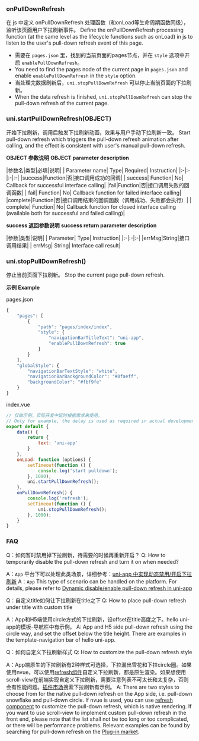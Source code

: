 ### onPullDownRefresh
在 js 中定义 onPullDownRefresh 处理函数（和onLoad等生命周期函数同级），监听该页面用户下拉刷新事件。
Define the onPullDownRefresh processing function (at the same level as the lifecycle functions such as onLoad) in js to listen to the user's pull-down refresh event of this page.

- 需要在 ``pages.json`` 里，找到的当前页面的pages节点，并在 ``style`` 选项中开启 ``enablePullDownRefresh``。
- You need to find the pages node of the current page in `pages.json` and enable `enablePullDownRefresh` in the `style` option.
- 当处理完数据刷新后，``uni.stopPullDownRefresh`` 可以停止当前页面的下拉刷新。
- When the data refresh is finished, `uni.stopPullDownRefresh` can stop the pull-down refresh of the current page.

### uni.startPullDownRefresh(OBJECT)
开始下拉刷新，调用后触发下拉刷新动画，效果与用户手动下拉刷新一致。
Start pull-down refresh which triggers the pull-down refresh animation after calling, and the effect is consistent with user's manual pull-down refresh.

**OBJECT 参数说明**
**OBJECT parameter description**

|参数名|类型|必填|说明|
| Parameter name| Type| Required| Instruction|
|:-|:-|:-|:-|
|success|Function|否|接口调用成功的回调|
| success| Function| No| Callback for successful interface calling|
|fail|Function|否|接口调用失败的回调函数|
| fail| Function| No| Callback function for failed interface calling|
|complete|Function|否|接口调用结束的回调函数（调用成功、失败都会执行）|
| complete| Function| No| Callback function for closed interface calling (available both for successful and failed calling)|

**success 返回参数说明**
**success return parameter description**

|参数|类型|说明|
| Parameter| Type| Instruction|
|:-|:-|:-|
|errMsg|String|接口调用结果|
| errMsg| String| Interface call result|

### uni.stopPullDownRefresh()
停止当前页面下拉刷新。
Stop the current page pull-down refresh.

**示例**
**Example**

pages.json

```javascript
{
    "pages": [
        {
        	"path": "pages/index/index",
        	"style": {
        		"navigationBarTitleText": "uni-app",
        		"enablePullDownRefresh": true
        	}
        }
    ],
    "globalStyle": {
    	"navigationBarTextStyle": "white",
    	"navigationBarBackgroundColor": "#0faeff",
    	"backgroundColor": "#fbf9fe"
    }
}
```

index.vue
```javascript
// 仅做示例，实际开发中延时根据需求来使用。
// Only for example, the delay is used as required in actual development.
export default {
	data() {
		return {
			text: 'uni-app'
		}
	},
	onLoad: function (options) {
		setTimeout(function () {
			console.log('start pulldown');
		}, 1000);
		uni.startPullDownRefresh();
	},
	onPullDownRefresh() {
		console.log('refresh');
		setTimeout(function () {
			uni.stopPullDownRefresh();
		}, 1000);
	}
}
```


### FAQ
Q：如何暂时禁用掉下拉刷新，待需要的时候再重新开启？
Q: How to temporarily disable the pull-down refresh and turn it on when needed?

A：`App` 平台下可以处理此类场景，详细参考：[uni-app 中实现动态禁用/开启下拉刷新](https://ask.dcloud.net.cn/article/35134)
A：`App` This type of scenario can be handled on the platform. For details, please refer to [Dynamic disable/enable pull-down refresh in uni-app](https://ask.dcloud.net.cn/article/35134)

Q：自定义title如何让下拉刷新在title之下
Q: How to place pull-down refresh under title with custom title

A：App和H5端使用circle方式的下拉刷新，设offset在title高度之下。hello uni-app的模板-导航栏中有示例。
A: App and H5 side pull-down refresh using the circle way, and set the offset below the title height. There are examples in the template-navigation bar of hello uni-app.

Q：如何自定义下拉刷新样式
Q: How to customize the pull-down refresh style

A：App端原生的下拉刷新有2种样式可选择，下拉漏出雪花和下拉circle圈。如果使用nvue，可以使用[refresh组件](https://uniapp.dcloud.io/component/refresh)自定义下拉刷新，都是原生渲染。如果想使用scroll-view在前端实现自定义下拉刷新，需要注意列表不可太长和太复杂，否则会有性能问题。[插件市场](https://ext.dcloud.net.cn/)搜索下拉刷新有示例。
A: There are two styles to choose from for the native pull-down refresh on the App side, i.e. pull-down snowflake and pull-down circle. If nvue is used, you can use [refresh component](https://uniapp.dcloud.io/component/refresh) to customize the pull-down refresh, which is native rendering. If you want to use scroll-view to implement custom pull-down refresh in the front end, please note that the list shall not be too long or too complicated, or there will be performance problems. Relevant examples can be found by searching for pull-down refresh on the [Plug-in market](https://ext.dcloud.net.cn/).
